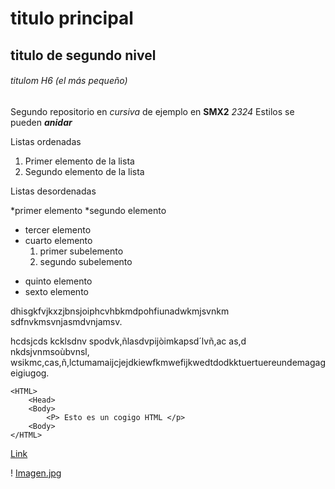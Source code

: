 # titulo principal

## titulo de segundo nivel

###### titulom H6 (el más pequeño)

Segundo repositorio en _cursiva_ de ejemplo en __SMX2__ *2324*
Estilos se pueden **_anidar_**

Listas ordenadas
1. Primer elemento de la lista
2. Segundo elemento de la lista

Listas desordenadas

*primer elemento
*segundo elemento
- tercer elemento
- cuarto elemento
    1. primer subelemento
    2. segundo subelemento
+ quinto elemento
+ sexto elemento

dhisgkfvjkxzjbnsjoiphcvhbkmdpohfiunadwkmjsvnkm sdfnvkmsvnjasmdvnjamsv.

hcdsjcds kcklsdnv spodvk,ñlasdvpijòimkapsd´lvñ,ac as,d nkdsjvnmsoùbvnsl, wsikmc,cas,ñ,lctumamaijcjejdkiewfkmwefijkwedtdodkktuertuereundemagageigiugog.

```
<HTML>
    <Head>
    <Body>
        <P> Esto es un cogigo HTML </p>
    <Body>
</HTML>
```
[Link](https://srv.net.fje.edu/net2/#/lanet "Enlace a la web del cole")

! [Imagen.jpg](https://github.com/Nahuel-00/repositorio2/blob/main/descarga.jpg "titulo opcional")